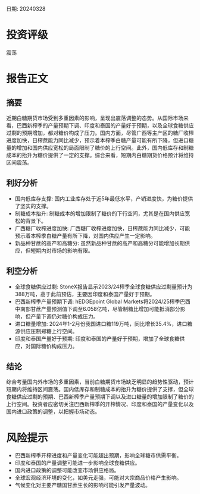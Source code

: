 
日期: 20240328

# 投资评级

震荡

# 报告正文

## 摘要

近期白糖期货市场受到多重因素的影响，呈现出震荡调整的态势。从国际市场来看，巴西新榨季的产量预期下调、印度和泰国的产量好于预期，以及全球食糖供应过剩的预期增加，都对糖价构成了压力。国内方面，尽管广西等主产区的糖厂收榨进度加快，日榨蔗能力同比减少，预示着本榨季白糖产量可能有所下降，但进口糖量的增加和国内供应宽松的局面限制了糖价的上行空间。此外，国内低库存和制糖成本的抬升为糖价提供了一定的支撑。综合来看，短期内白糖期货价格预计将维持区间震荡。

## 利好分析

* 国内低库存支撑: 国内工业库存处于近5年最低水平，产销进度快，为糖价提供了坚实的支撑。
* 制糖成本抬升: 制糖成本的增加限制了糖价的下行空间，尤其是在国内供应宽松的背景下。
* 广西糖厂收榨进度加快: 广西糖厂收榨进度加快，日榨蔗能力同比减少，可能预示着本榨季白糖产量有所下降，对国内供应产生一定影响。
* 新品种甘蔗的高产和高糖分: 虽然新品种甘蔗的高产和高糖分可能增加长期供应，但短期内对市场的影响有限。

## 利空分析

* 全球食糖供应过剩: StoneX报告显示2023/24榨季全球食糖供应过剩量预计为388万吨，高于此前预估，主要因印度和泰国产量好于预期。
* 巴西新榨季产量预期下调: hEDGEpoint Global Markets将2024/25榨季巴西中南部甘蔗产量预测值下调至6.058亿吨，尽管制糖比增加可能抵消部分影响，但产量下调仍对糖价构成压力。
* 进口糖量增加: 2024年1-2月份我国进口糖119万吨，同比增长35.4%，进口糖源供应压制郑糖上行空间。
* 印度和泰国产量好于预期: 印度和泰国的产量好于预期，增加了全球食糖供应，对国际糖价构成压力。

## 结论

综合考量国内外市场的多重因素，当前白糖期货市场缺乏明显的趋势性驱动，预计短期内将维持区间震荡。国内低库存和制糖成本的抬升为糖价提供了支撑，但全球食糖供应过剩的预期、巴西新榨季产量预期下调以及进口糖量的增加限制了糖价的上行空间。投资者应密切关注巴西新榨季的开榨情况、印度和泰国的产量变化以及国内进口政策的调整，以把握市场动态。

# 风险提示

* 巴西新榨季开榨进度和产量变化可能超出预期，影响全球糖市供需平衡。
* 印度和泰国的产量调整可能进一步影响全球食糖供应。
* 国内进口政策的调整可能改变市场供应格局。
* 全球宏观经济环境的变化，如美元走强，可能对大宗商品价格产生影响。
* 气候变化对主要产糖国甘蔗生长的影响可能引发产量波动。
